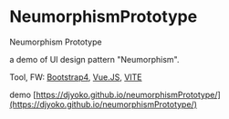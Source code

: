 # NeumorphismPrototype
Neumorphism Prototype

 a demo of UI design pattern "Neumorphism".

Tool, FW: [Bootstrap4](https://getbootstrap.jp/), [Vue.JS](https://vuejs.org/), [VITE](https://vitejs.dev/)

demo [https://djyoko.github.io/neumorphismPrototype/](https://djyoko.github.io/neumorphismPrototype/)
